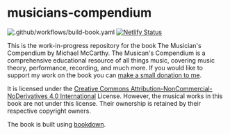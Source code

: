 # musicians-compendium

<!-- badges start -->
![.github/workflows/build-book.yaml](https://github.com/mccarthy-m-g/musicians-compendium/workflows/.github/workflows/build-book.yaml/badge.svg) [![Netlify Status](https://api.netlify.com/api/v1/badges/2e0125d3-9053-4d6d-b2f2-5bd3f6f9650f/deploy-status)](https://app.netlify.com/sites/musicianscompendium/deploys)
<!-- badges end -->

This is the work-in-progress repository for the book The Musician's Compendium by Michael McCarthy. The Musican's Compendium is a comprehensive educational resource of all things music, covering music theory, performance, recording, and much more. If you would like to support my work on the book you can [make a small donation to me](https://www.paypal.com/donate/?token=_KFXcgpYHlQgtjDKSPBdRhIfSLoiQVKrNeyaxNvbzFDm3zqXDOkcTZ0R9F_VhTvY87_tXW&country.x=CA&locale.x=CA).

It is licensed under the [Creative Commons Attribution-NonCommercial-NoDerivatives 4.0 International](http://creativecommons.org/licenses/by-nc-nd/4.0/) License. However, the musical works in this book are not under this license. Their ownership is retained by their respective copyright owners.

The book is built using [bookdown](https://github.com/rstudio/bookdown).

<!-- ## Table of Contents -->
